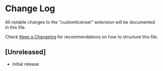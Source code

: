 # Change Log

All notable changes to the "customlicenser" extension will be documented in this file.

Check [Keep a Changelog](http://keepachangelog.com/) for recommendations on how to structure this file.

## [Unreleased]

- Initial release